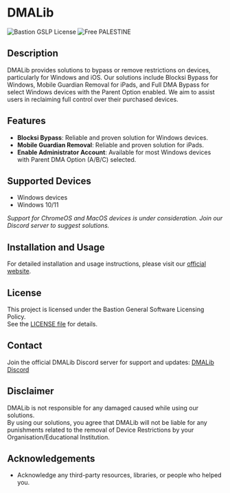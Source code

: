 # DMALib
![Bastion GSLP License](https://img.shields.io/badge/Bastion-GSLP%20v1.35-blue) ![Free PALESTINE](https://img.shields.io/badge/Free-PALESTINE-darkgreen)

## Description
DMALib provides solutions to bypass or remove restrictions on devices, particularly for Windows and iOS. Our solutions include Blocksi Bypass for Windows, Mobile Guardian Removal for iPads, and Full DMA Bypass for select Windows devices with the Parent Option enabled. We aim to assist users in reclaiming full control over their purchased devices.

## Features
- **Blocksi Bypass**: Reliable and proven solution for Windows devices.
- **Mobile Guardian Removal**: Reliable and proven solution for iPads.
- **Enable Administrator Account**: Available for most Windows devices with Parent DMA Option (A/B/C) selected.

## Supported Devices
- Windows devices
 - Windows 10/11

*Support for ChromeOS and MacOS devices is under consideration. Join our Discord server to suggest solutions.*

## Installation and Usage
For detailed installation and usage instructions, please visit our [official website](https://bastiondevs.github.io/DMALib).

<!--- ## Contributing --->
<!--- 1. Fork the repository. --->
<!--- 2. Create your feature branch: `git checkout -b feature/feature-name`. --->
<!--- 3. Commit your changes: `git commit -m 'Add some feature'`. --->
<!--- 4. Push to the branch: `git push origin feature/feature-name`. --->
<!--- 5. Open a pull request. --->

## License
This project is licensed under the Bastion General Software Licensing Policy.  
See the [LICENSE file](LICENSE.md) for details.

## Contact
Join the official DMALib Discord server for support and updates: [DMALib Discord](https://discord.gg/KpUT8FwGvb)

## Disclaimer
DMALib is not responsible for any damaged caused while using our solutions.  
By using our solutions, you agree that DMALib will not be liable for any punishments related to the removal of Device Restrictions by your Organisation/Educational Institution.

## Acknowledgements
- Acknowledge any third-party resources, libraries, or people who helped you.